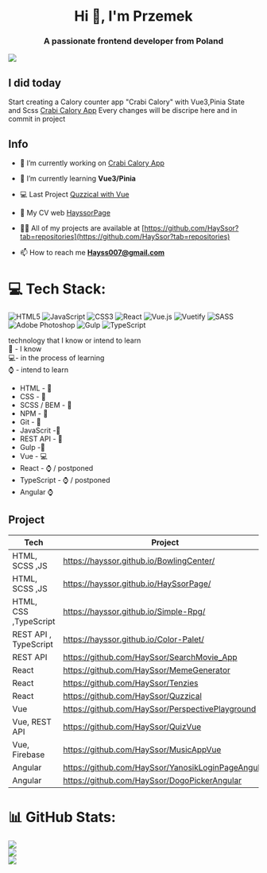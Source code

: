 
<h1 align="center">Hi 👋, I'm Przemek</h1>
<h3 align="center">A passionate frontend developer from Poland</h3>

[![](https://visitcount.itsvg.in/api?id=Hayssor&icon=0&color=8)](https://visitcount.itsvg.in)

## I did today

Start creating a Calory counter app "Crabi Calory" with Vue3,Pinia State and Scss 
[Crabi Calory App](https://github.com/HaySsor/Crabi-Calory)
Every changes will be discripe here and in commit in project 
##

## Info

- 🔭 I’m currently working on [Crabi Calory App](https://github.com/HaySsor/Crabi-Calory)

- 🌱 I’m currently learning **Vue3/Pinia**

- 💻 Last Project [Quzzical with Vue](https://github.com/HaySsor/QuizVue)

- 📄 My CV web [HayssorPage](https://github.com/HaySsor/HaySsorPage)

- 👨‍💻 All of my projects are available at [https://github.com/HaySsor?tab=repositories](https://github.com/HaySsor?tab=repositories)

- 📫 How to reach me **Hayss007@gmail.com**


# 💻 Tech Stack:
![HTML5](https://img.shields.io/badge/html5-%23E34F26.svg?style=for-the-badge&logo=html5&logoColor=white) ![JavaScript](https://img.shields.io/badge/javascript-%23323330.svg?style=for-the-badge&logo=javascript&logoColor=%23F7DF1E) ![CSS3](https://img.shields.io/badge/css3-%231572B6.svg?style=for-the-badge&logo=css3&logoColor=white) ![React](https://img.shields.io/badge/react-%2320232a.svg?style=for-the-badge&logo=react&logoColor=%2361DAFB) ![Vue.js](https://img.shields.io/badge/vuejs-%2335495e.svg?style=for-the-badge&logo=vuedotjs&logoColor=%234FC08D) ![Vuetify](https://img.shields.io/badge/Vuetify-1867C0?style=for-the-badge&logo=vuetify&logoColor=AEDDFF) ![SASS](https://img.shields.io/badge/SASS-hotpink.svg?style=for-the-badge&logo=SASS&logoColor=white) ![Adobe Photoshop](https://img.shields.io/badge/adobephotoshop-%2331A8FF.svg?style=for-the-badge&logo=adobephotoshop&logoColor=white) ![Gulp](https://img.shields.io/badge/GULP-%23CF4647.svg?style=for-the-badge&logo=gulp&logoColor=white) ![TypeScript](https://img.shields.io/badge/typescript-%23007ACC.svg?style=for-the-badge&logo=typescript&logoColor=white)

technology that I know or intend to learn 
<br>
🧠 - I know 
<br>
💻- in the process of learning 
<br>
⌚ - intend to learn 

- HTML - 🧠
- CSS - 🧠
- SCSS / BEM - 🧠
- NPM - 🧠
- Git - 🧠
- JavaScrit -🧠
- REST API - 🧠
- Gulp -🧠
- Vue - 💻
- React - ⌚ / postponed
- TypeScript - ⌚ / postponed
- Angular ⌚

## Project
| Tech | Project |
| ----- | ------ |
| HTML, SCSS ,JS | https://hayssor.github.io/BowlingCenter/ |
| HTML, SCSS ,JS | https://hayssor.github.io/HaySsorPage/|
| HTML, CSS ,TypeScript |  https://hayssor.github.io/Simple-Rpg/|
| REST API , TypeScript | https://hayssor.github.io/Color-Palet/ |
| REST API | https://github.com/HaySsor/SearchMovie_App |
| React | https://github.com/HaySsor/MemeGenerator|
| React | https://github.com/HaySsor/Tenzies|
| React | https://github.com/HaySsor/Quzzical|
| Vue | https://github.com/HaySsor/PerspectivePlayground|
| Vue, REST API  | https://github.com/HaySsor/QuizVue|
| Vue, Firebase  | https://github.com/HaySsor/MusicAppVue|
| Angular | https://github.com/HaySsor/YanosikLoginPageAngular|
| Angular | https://github.com/HaySsor/DogoPickerAngular|
# 📊 GitHub Stats:
![](https://github-readme-stats.vercel.app/api?username=Hayssor&theme=vue&hide_border=false&include_all_commits=false&count_private=false)<br/>
![](https://github-readme-streak-stats.herokuapp.com/?user=Hayssor&theme=vue&hide_border=false)<br/>
![](https://github-readme-stats.vercel.app/api/top-langs/?username=Hayssor&theme=vue&hide_border=false&include_all_commits=true&count_private=false&layout=compact)


<!-- Proudly created with GPRM ( https://gprm.itsvg.in ) -->



